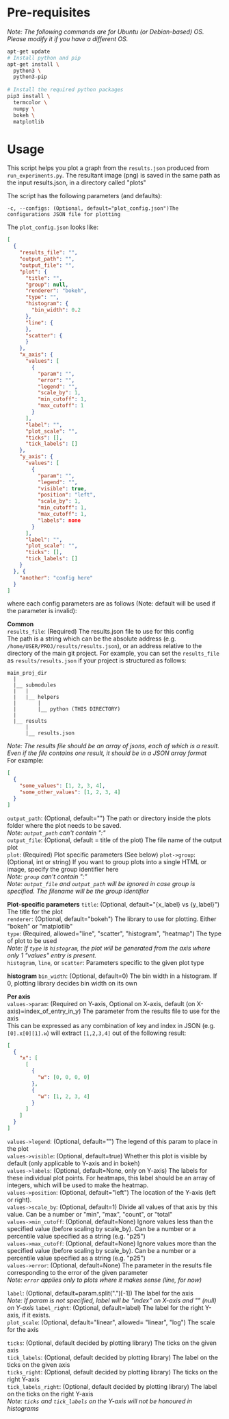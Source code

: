 # Pre-requisites

_Note: The following commands are for Ubuntu (or Debian-based) OS. Please modify it if you have a different OS._

```bash
apt-get update
# Install python and pip
apt-get install \
  python3 \
  python3-pip
  
# Install the required python packages
pip3 install \
  termcolor \
  numpy \
  bokeh \
  matplotlib
```

# Usage

This script helps you plot a graph from the `results.json` produced from `run_experiments.py`.
The resultant image (png) is saved in the same path as the input results.json, in a directory called "plots"

The script has the following parameters (and defaults):

```text
-c, --configs: (Optional, default="plot_config.json")The configurations JSON file for plotting
```

The `plot_config.json` looks like:

```json
[
  {
    "results_file": "",
    "output_path": "",
    "output_file": "",
    "plot": {
      "title": "",
      "group": null,
      "renderer": "bokeh",
      "type": "",
      "histogram": {
        "bin_width": 0.2
      },
      "line": {
      },
      "scatter": {
      }
    },
    "x_axis": {
      "values": [
        {
          "param": "",
          "error": "",
          "legend": "",
          "scale_by": 1,
          "min_cutoff": 1,
          "max_cutoff": 1
        }
      ],
      "label": "",
      "plot_scale": "",
      "ticks": [],
      "tick_labels": []
    },
    "y_axis": {
      "values": [
        {
          "param": "",
          "legend": "",
          "visible": true,
          "position": "left",
          "scale_by": 1,
          "min_cutoff": 1,
          "max_cutoff": 1,
          "labels": none
        }
      ],
      "label": "",
      "plot_scale": "",
      "ticks": [],
      "tick_labels": []
    }
  }, {
    "another": "config here"
  }
]
```

where each config parameters are as follows (Note: default will be used if the parameter is invalid):

**Common**  
`results_file`: (Required) The results.json file to use for this config  
The path is a string which can be the absolute address (e.g. `/home/USER/PROJ/results/results.json`), or an address
relative to the directory of the main git project. For example, you can set the `results_file` as `results/results.json`
if your project is structured as follows:

```
main_proj_dir
  |
  |__ submodules
  |   |
  |   |__ helpers
  |       |
  |       |__ python (THIS DIRECTORY)
  |
  |__ results
      |
      |__ results.json       
```

_Note: The results file should be an array of jsons, each of which is a result. Even if the file contains one result, it
should be in a JSON array format_  
For example:

```json
[
  {
    "some_values": [1, 2, 3, 4],
    "some_other_values": [1, 2, 3, 4]
  }
]
```

`output_path`: (Optional, default="") The path or directory inside the plots folder where the plot needs to be saved.  
_Note: `output_path` can't contain ":"_  
`output_file`: (Optional, default = title of the plot) The file name of the output plot  
`plot`: (Required) Plot specific parameters (See below)
`plot->group`: (Optional, int or string) If you want to group plots into a single HTML or image, specify the group
identifier here  
_Note: `group` can't contain ":"_  
_Note: `output_file` and `output_path` will be ignored in case group is specified. The filename will be the group
identifier_

**Plot-specific parameters**
`title`: (Optional, default="{x_label} vs {y_label}") The title for the plot  
`renderer`: (Optional, default="bokeh") The library to use for plotting. Either "bokeh" or "matplotlib"  
`type`: (Required, allowed="line", "scatter", "histogram", "heatmap") The type of plot to be used  
_Note: If `type` is `histogram`, the plot will be generated from the axis where only 1 "values" entry is present._  
`histogram`, `line`, or `scatter`: Parameters specific to the given plot type

**histogram**
`bin_width`: (Optional, default=0) The bin width in a histogram. If 0, plotting library decides bin width on its own

**Per axis**  
`values->param`: (Required on Y-axis, Optional on X-axis, default (on X-axis)=index_of_entry_in_y) The parameter from
the results file to use for the axis  
This can be expressed as any combination of key and index in JSON (e.g. `[0].x[0][1].w`) will extract `[1,2,3,4]` out of
the following result:

```json
[
  {
    "x": [
      [
        {
          "w": [0, 0, 0, 0]
        },
        {
          "w": [1, 2, 3, 4]
        }
      ]
    ]
  }
]
```

`values->legend`: (Optional, default="") The legend of this param to place in the plot  
`values->visible`: (Optional, default=true) Whether this plot is visible by default (only applicable to Y-axis and in
bokeh)  
`values->labels`: (Optional, default=None, only on Y-axis) The labels for these individual plot points. 
For heatmaps, this label should be an array of integers, which will be used to make the heatmap.  
`values->position`: (Optional, default="left") The location of the Y-axis (left or right).  
`values->scale_by`: (Optional, default=1) Divide all values of that axis by this value. Can be a number or "min",
"max", "count", or "total"  
`values->min_cutoff`: (Optional, default=None) Ignore values less than the specified value (before scaling by
scale_by). Can be a number or a percentile value specified as a string (e.g. "p25")  
`values->max_cutoff`: (Optional, default=None) Ignore values more than the specified value (before scaling by
scale_by). Can be a number or a percentile value specified as a string (e.g. "p25")  
`values->error`: (Optional, default=None) The parameter in the results file corresponding to the error of the given
parameter  
_Note: `error` applies only to plots where it makes sense (line, for now)_

`label`: (Optional, default=param.split(".")[-1]) The label for the axis  
_Note: If param is not specified, label will be "index" on X-axis and "" (null) on Y-axis_
`label_right`: (Optional, default=label) The label for the right Y-axis, if it exists.  
`plot_scale`: (Optional, default="linear", allowed= "linear", "log") The scale for the axis

`ticks`: (Optional, default decided by plotting library) The ticks on the given axis  
`tick_labels`: (Optional, default decided by plotting library) The label on the ticks on the given axis  
`ticks_right`: (Optional, default decided by plotting library) The ticks on the right Y-axis  
`tick_labels_right`: (Optional, default decided by plotting library) The label on the ticks on the right Y-axis  
_Note: `ticks` and `tick_labels` on the Y-axis will not be honoured in histograms_
